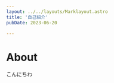 ```yaml
---
layout: ../../layouts/Marklayout.astro
title: '自己紹介'
pubDate: 2023-06-20

---
```

<!-- コメントアウト -->

# About

こんにちわ


